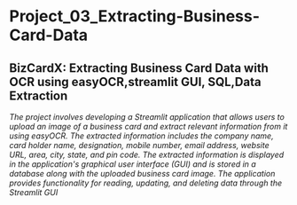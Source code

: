 # Project_03_Extracting-Business-Card-Data #
## BizCardX: Extracting Business Card Data with OCR using easyOCR,streamlit GUI, SQL,Data Extraction ##



*The project involves developing a Streamlit application that allows users to upload an image of a business card and extract relevant information from it using easyOCR. The extracted information includes the company name, card holder name, designation, mobile number, email address, website URL, area, city, state, and pin code. The extracted information is displayed in the application's graphical user interface (GUI) and is stored in a database along with the uploaded business card image. The application provides functionality for reading, updating, and deleting data through the Streamlit GUI*
